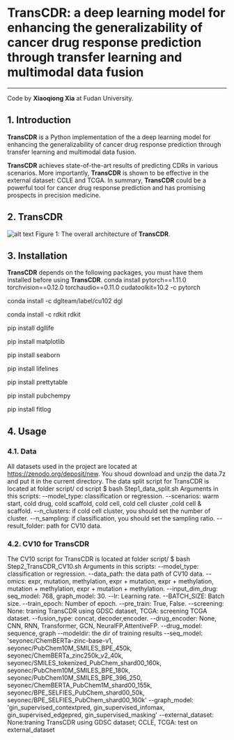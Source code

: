 # TransCDR: a deep learning model for enhancing the generalizability of cancer drug response prediction through transfer learning and multimodal data fusion
-----------------------------------------------------------------
Code by **Xiaoqiong Xia** at Fudan University.

## 1. Introduction
**TransCDR** is a Python implementation of the a deep learning model for enhancing the generalizability of cancer drug response prediction through transfer learning and multimodal data fusion. 

**TransCDR** achieves state-of-the-art results of predicting CDRs in various scenarios. More importantly, **TransCDR** is shown to be effective in the external dataset: CCLE and TCGA. In summary, **TransCDR** could be a powerful tool for cancer drug response prediction and has promising prospects in precision medicine.

## 2. TransCDR
![alt text](docs/fig1-update.png "TransCDR")
Figure 1: The overall architecture of **TransCDR**.

## 3. Installation
**TransCDR** depends on the following packages, you must have them installed before using **TransCDR**.
conda install pytorch==1.11.0 torchvision==0.12.0 torchaudio==0.11.0 cudatoolkit=10.2 -c pytorch

conda install -c dglteam/label/cu102 dgl

conda install -c rdkit rdkit

pip install dgllife

pip install matplotlib

pip install seaborn

pip install lifelines

pip install prettytable

pip install pubchempy

pip install fitlog

## 4. Usage
### 4.1. Data
All datasets used in the project are located at https://zenodo.org/deposit/new. You shoud download and unzip the data.7z and put it in the current directory.
The data split script for TransCDR is located at folder script/
cd script
$ bash Step1_data_split.sh
Arguments in this scripts:
--model_type: classification or regression.
--scenarios: warm start, cold drug, cold scaffold, cold cell, cold cell cluster ,cold cell & scaffold.
--n_clusters: if cold cell cluster, you should set the number of cluster.
--n_sampling: if classification, you should set the sampling ratio.
--result_folder: path for CV10 data.

### 4.2. CV10 for TransCDR
The CV10 script for TransCDR is located at folder script/
$ bash Step2_TransCDR_CV10.sh
Arguments in this scripts:
--model_type: classification or regression.
--data_path: the data path of CV10 data.
--omics: expr, mutation, methylation, expr + mutation, expr + methylation, mutation + methylation, expr + mutation + methylation.
--input_dim_drug: seq_model: 768, graph_model: 30.
--lr: Learning rate.
--BATCH_SIZE: Batch size.
--train_epoch: Number of epoch.
--pre_train: True, False.
--screening: None: traning TransCDR using GDSC dataset, TCGA: screening TCGA dataset.
--fusion_type: concat, decoder,encoder.
--drug_encoder: None, CNN, RNN, Transformer, GCN, NeuralFP,AttentiveFP.
--drug_model: sequence, graph
--modeldir: the dir of training results
--seq_model: 'seyonec/ChemBERTa-zinc-base-v1, seyonec/PubChem10M_SMILES_BPE_450k, seyonec/ChemBERTa_zinc250k_v2_40k, seyonec/SMILES_tokenized_PubChem_shard00_160k, seyonec/PubChem10M_SMILES_BPE_180k, seyonec/PubChem10M_SMILES_BPE_396_250, seyonec/ChemBERTA_PubChem1M_shard00_155k, seyonec/BPE_SELFIES_PubChem_shard00_50k, seyonec/BPE_SELFIES_PubChem_shard00_160k'
--graph_model: 'gin_supervised_contextpred, gin_supervised_infomax, gin_supervised_edgepred, gin_supervised_masking'
--external_dataset: None:traning TransCDR using GDSC dataset; CCLE, TCGA: test on external_dataset
